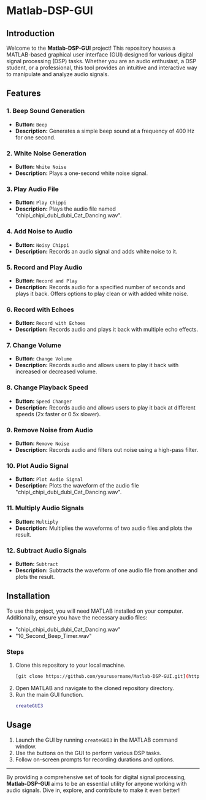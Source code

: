 # Matlab-DSP-GUI

## Introduction
Welcome to the **Matlab-DSP-GUI** project! This repository houses a MATLAB-based graphical user interface (GUI) designed for various digital signal processing (DSP) tasks. Whether you are an audio enthusiast, a DSP student, or a professional, this tool provides an intuitive and interactive way to manipulate and analyze audio signals.

## Features



### 1. Beep Sound Generation
- **Button:** `Beep`
- **Description:** Generates a simple beep sound at a frequency of 400 Hz for one second.

### 2. White Noise Generation
- **Button:** `White Noise`
- **Description:** Plays a one-second white noise signal.

### 3. Play Audio File
- **Button:** `Play Chippi`
- **Description:** Plays the audio file named "chipi_chipi_dubi_dubi_Cat_Dancing.wav".

### 4. Add Noise to Audio
- **Button:** `Noisy Chippi`
- **Description:** Records an audio signal and adds white noise to it.

### 5. Record and Play Audio
- **Button:** `Record and Play`
- **Description:** Records audio for a specified number of seconds and plays it back. Offers options to play clean or with added white noise.

### 6. Record with Echoes
- **Button:** `Record with Echoes`
- **Description:** Records audio and plays it back with multiple echo effects.

### 7. Change Volume
- **Button:** `Change Volume`
- **Description:** Records audio and allows users to play it back with increased or decreased volume.

### 8. Change Playback Speed
- **Button:** `Speed Changer`
- **Description:** Records audio and allows users to play it back at different speeds (2x faster or 0.5x slower).

### 9. Remove Noise from Audio
- **Button:** `Remove Noise`
- **Description:** Records audio and filters out noise using a high-pass filter.

### 10. Plot Audio Signal
- **Button:** `Plot Audio Signal`
- **Description:** Plots the waveform of the audio file "chipi_chipi_dubi_dubi_Cat_Dancing.wav".

### 11. Multiply Audio Signals
- **Button:** `Multiply`
- **Description:** Multiplies the waveforms of two audio files and plots the result.

### 12. Subtract Audio Signals
- **Button:** `Subtract`
- **Description:** Subtracts the waveform of one audio file from another and plots the result.

## Installation
To use this project, you will need MATLAB installed on your computer. Additionally, ensure you have the necessary audio files:
- "chipi_chipi_dubi_dubi_Cat_Dancing.wav"
- "10_Second_Beep_Timer.wav"

### Steps
1. Clone this repository to your local machine.
   ```bash
   [git clone https://github.com/yourusername/Matlab-DSP-GUI.git](https://github.com/omarovici/Matlab-DSP-GUI.git)
   ```
2. Open MATLAB and navigate to the cloned repository directory.
3. Run the main GUI function.
   ```matlab
   createGUI3
   ```

## Usage
1. Launch the GUI by running `createGUI3` in the MATLAB command window.
2. Use the buttons on the GUI to perform various DSP tasks.
3. Follow on-screen prompts for recording durations and options.

---

By providing a comprehensive set of tools for digital signal processing, **Matlab-DSP-GUI** aims to be an essential utility for anyone working with audio signals. Dive in, explore, and contribute to make it even better!

